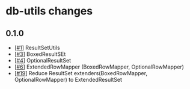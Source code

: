 # db-utils changes

## 0.1.0

*   [[#1](../../issues/1)] ResultSetUtils
*   [[#3](../../issues/3)] BoxedResultSEt
*   [[#4](../../issues/4)] OptionalResultSet
*   [[#6](../../issues/6)] ExtendedRowMapper (BoxedRowMapper, OptionalRowMapper)
*   [[#19](../../issues/19)] Reduce ResultSet extenders(BoxedRowMapper, OptionalRowMapper) to ExtendedResultSet
